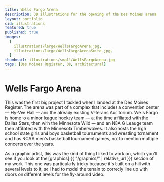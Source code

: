 ```yaml
---
title: Wells Fargo Arena
description: 3D illustrations for the opening of the Des Moines arena
layout: portfolio
cid: illustrations
featured: true
published: true
images:
  [
    illustrations/large/WellsFargoArena.jpg,
    illustrations/large/WellsFargoArenaSuite.jpg,
  ]
thumbnail: illustrations/small/WellsFargoArena.jpg
tags: [Des Moines Register, 3D, architectural]
---
```


# Wells Fargo Arena

This was the first big project I tackled when I landed at the Des Moines Register. The arena was part of a complex that includes a convention center — Hy-Vee Hall — and the already existing Veterans Auditorium. Wells Fargo is home to a minor league hockey team — at the time affiliated with the Dallas Stars, then with the Minnesota Wild — and an NBA G Leauge team then affiliated with the Minnesota Timberwolves. It also hosts the high school state girls and boys basketball tournaments and wrestling tornament and has NCAA men's basketball tournament games, not to mention multiple concerts over the years.

As a graphic artist, this was the kind of thing I liked to work on, which you'll see if you look at the [graphics]({{ "/graphics/" | relative_url }}) section of my work. This one was particularly tricky because it's built on a hill with several levels to it, so I had to model the terrain to correcly line up with doors on different levels for the fly-around video.
